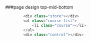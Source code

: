 ###page design
top-mid-bottom
```javascript
        <div class="store"></div>
        <ul class="course-list">
            <li class="course"></li>
        </ul>
        <div class="control"></div>